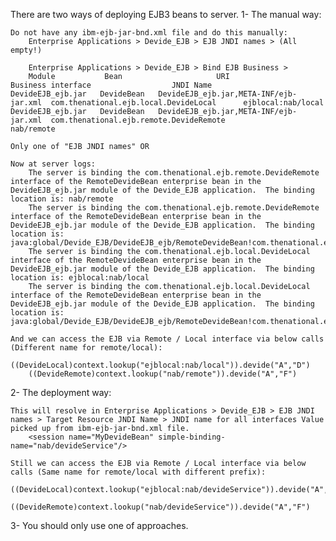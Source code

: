 There are two ways of deploying EJB3 beans to server.
1- The manual way:

    Do not have any ibm-ejb-jar-bnd.xml file and do this manually:
        Enterprise Applications > Devide_EJB > EJB JNDI names > (All empty!)

        Enterprise Applications > Devide_EJB > Bind EJB Business >
        Module           Bean                     URI                               Business interface                  JNDI Name
    DevideEJB_ejb.jar   DevideBean   DevideEJB_ejb.jar,META-INF/ejb-jar.xml  com.thenational.ejb.local.DevideLocal      ejblocal:nab/local
    DevideEJB_ejb.jar   DevideBean   DevideEJB_ejb.jar,META-INF/ejb-jar.xml  com.thenational.ejb.remote.DevideRemote             nab/remote
 
    Only one of "EJB JNDI names" OR 
 
    Now at server logs:
        The server is binding the com.thenational.ejb.remote.DevideRemote interface of the RemoteDevideBean enterprise bean in the DevideEJB_ejb.jar module of the Devide_EJB application.  The binding location is: nab/remote
        The server is binding the com.thenational.ejb.remote.DevideRemote interface of the RemoteDevideBean enterprise bean in the DevideEJB_ejb.jar module of the Devide_EJB application.  The binding location is: java:global/Devide_EJB/DevideEJB_ejb/RemoteDevideBean!com.thenational.ejb.remote.DevideRemote
        The server is binding the com.thenational.ejb.local.DevideLocal interface of the RemoteDevideBean enterprise bean in the DevideEJB_ejb.jar module of the Devide_EJB application.  The binding location is: ejblocal:nab/local
        The server is binding the com.thenational.ejb.local.DevideLocal interface of the RemoteDevideBean enterprise bean in the DevideEJB_ejb.jar module of the Devide_EJB application.  The binding location is: java:global/Devide_EJB/DevideEJB_ejb/RemoteDevideBean!com.thenational.ejb.local.DevideLocal
 
    And we can access the EJB via Remote / Local interface via below calls (Different name for remote/local):
        ((DevideLocal)context.lookup("ejblocal:nab/local")).devide("A","D")
        ((DevideRemote)context.lookup("nab/remote")).devide("A","F")
        
2- The deployment way:
    
    This will resolve in Enterprise Applications > Devide_EJB > EJB JNDI names > Target Resource JNDI Name > JNDI name for all interfaces Value 
    picked up from ibm-ejb-jar-bnd.xml file. 
        <session name="MyDevideBean" simple-binding-name="nab/devideService"/>
        
    Still we can access the EJB via Remote / Local interface via below calls (Same name for remote/local with different prefix):
             ((DevideLocal)context.lookup("ejblocal:nab/devideService")).devide("A","D")
             ((DevideRemote)context.lookup("nab/devideService")).devide("A","F")
           
3- You should only use one of approaches.  